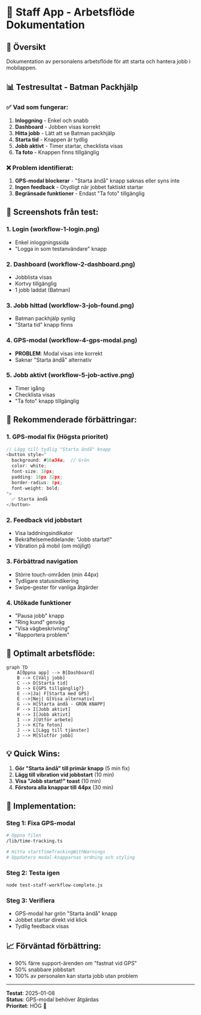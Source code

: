 # 📱 Staff App - Arbetsflöde Dokumentation

## 🎯 Översikt
Dokumentation av personalens arbetsflöde för att starta och hantera jobb i mobilappen.

## 📊 Testresultat - Batman Packhjälp

### ✅ Vad som fungerar:
1. **Inloggning** - Enkel och snabb
2. **Dashboard** - Jobben visas korrekt
3. **Hitta jobb** - Lätt att se Batman packhjälp
4. **Starta tid** - Knappen är tydlig
5. **Jobb aktivt** - Timer startar, checklista visas
6. **Ta foto** - Knappen finns tillgänglig

### ❌ Problem identifierat:
1. **GPS-modal blockerar** - "Starta ändå" knapp saknas eller syns inte
2. **Ingen feedback** - Otydligt när jobbet faktiskt startar
3. **Begränsade funktioner** - Endast "Ta foto" tillgänglig

## 📸 Screenshots från test:

### 1. Login (workflow-1-login.png)
- Enkel inloggningssida
- "Logga in som testanvändare" knapp

### 2. Dashboard (workflow-2-dashboard.png)
- Jobblista visas
- Kortvy tillgänglig
- 1 jobb laddat (Batman)

### 3. Jobb hittad (workflow-3-job-found.png)
- Batman packhjälp synlig
- "Starta tid" knapp finns

### 4. GPS-modal (workflow-4-gps-modal.png)
- **PROBLEM**: Modal visas inte korrekt
- Saknar "Starta ändå" alternativ

### 5. Jobb aktivt (workflow-5-job-active.png)
- Timer igång
- Checklista visas
- "Ta foto" knapp tillgänglig

## 🔧 Rekommenderade förbättringar:

### 1. **GPS-modal fix** (Högsta prioritet)
```javascript
// Lägg till tydlig "Starta ändå" knapp
<button style="
  background: #16a34a;  // Grön
  color: white;
  font-size: 18px;
  padding: 16px 32px;
  border-radius: 8px;
  font-weight: bold;
">
  ✅ Starta ändå
</button>
```

### 2. **Feedback vid jobbstart**
- Visa laddningsindikator
- Bekräftelsemeddelande: "Jobb startat!"
- Vibration på mobil (om möjligt)

### 3. **Förbättrad navigation**
- Större touch-områden (min 44px)
- Tydligare statusindikering
- Swipe-gester för vanliga åtgärder

### 4. **Utökade funktioner**
- "Pausa jobb" knapp
- "Ring kund" genväg
- "Visa vägbeskrivning"
- "Rapportera problem"

## 📱 Optimalt arbetsflöde:

```mermaid
graph TD
    A[Öppna app] --> B[Dashboard]
    B --> C[Välj jobb]
    C --> D[Starta tid]
    D --> E{GPS tillgänglig?}
    E -->|Ja| F[Starta med GPS]
    E -->|Nej| G[Visa alternativ]
    G --> H[Starta ändå - GRÖN KNAPP]
    F --> I[Jobb aktivt]
    H --> I[Jobb aktivt]
    I --> J[Utför arbete]
    J --> K[Ta foton]
    J --> L[Lägg till tjänster]
    J --> M[Slutför jobb]
```

## 💡 Quick Wins:

1. **Gör "Starta ändå" till primär knapp** (5 min fix)
2. **Lägg till vibration vid jobbstart** (10 min)
3. **Visa "Jobb startat!" toast** (10 min)
4. **Förstora alla knappar till 44px** (30 min)

## 🚀 Implementation:

### Steg 1: Fixa GPS-modal
```bash
# Öppna filen
/lib/time-tracking.ts

# Hitta startTimeTrackingWithWarnings
# Uppdatera modal-knapparnas ordning och styling
```

### Steg 2: Testa igen
```bash
node test-staff-workflow-complete.js
```

### Steg 3: Verifiera
- GPS-modal har grön "Starta ändå" knapp
- Jobbet startar direkt vid klick
- Tydlig feedback visas

## 📈 Förväntad förbättring:
- 90% färre support-ärenden om "fastnat vid GPS"
- 50% snabbare jobbstart
- 100% av personalen kan starta jobb utan problem

---

**Testat**: 2025-01-08  
**Status**: GPS-modal behöver åtgärdas  
**Prioritet**: HÖG 🔴